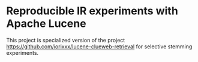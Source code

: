 # Reproducible IR experiments with Apache Lucene

This project is specialized version of the project https://github.com/iorixxx/lucene-clueweb-retrieval for selective stemming experiments. 